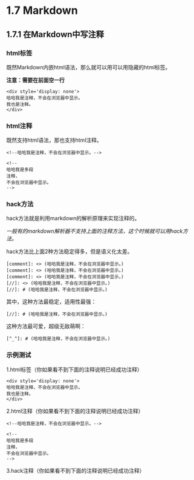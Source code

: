# 1.7 Markdown


## 1.7.1 在Markdown中写注释

### html标签

既然Markdown内嵌html语法，那么就可以用可以用隐藏的html标签。

**注意：需要在前面空一行**

```
<div style='display: none'>
哈哈我是注释，不会在浏览器中显示。
我也是注释。
</div>
```

### html注释

既然支持html语法，那也支持html注释。

```
<!--哈哈我是注释，不会在浏览器中显示。-->

<!--
哈哈我是多段
注释，
不会在浏览器中显示。
-->
```

### hack方法

hack方法就是利用markdown的解析原理来实现注释的。

*一般有的markdown解析器不支持上面的注释方法，这个时候就可以用hack方法。*

hack方法比上面2种方法稳定得多，但是语义化太差。

```
[comment]: <> (哈哈我是注释，不会在浏览器中显示。)
[comment]: <> (哈哈我是注释，不会在浏览器中显示。)
[comment]: <> (哈哈我是注释，不会在浏览器中显示。)
[//]: <> (哈哈我是注释，不会在浏览器中显示。)
[//]: # (哈哈我是注释，不会在浏览器中显示。)
```

其中，这种方法最稳定，适用性最强：

```
[//]: # (哈哈我是注释，不会在浏览器中显示。)
```

这种方法最可爱，超级无敌萌啊：

```
[^_^]: # (哈哈我是注释，不会在浏览器中显示。)
```

### 示例测试

1.html标签（你如果看不到下面的注释说明已经成功注释）
```
<div style='display: none'>
哈哈我是注释，不会在浏览器中显示。
我也是注释。
</div>
```
2.html注释（你如果看不到下面的注释说明已经成功注释）
```
<!--哈哈我是注释，不会在浏览器中显示。-->

<!--
哈哈我是多段
注释，
不会在浏览器中显示。
-->
```
3.hack注释（你如果看不到下面的注释说明已经成功注释）

